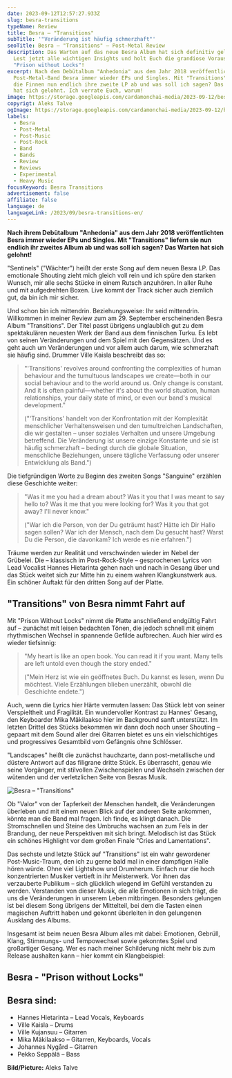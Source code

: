 ```yaml
---
date: 2023-09-12T12:57:27.933Z
slug: besra-transitions
typeName: Review
title: Besra – "Transitions"
subTitle: '"Veränderung ist häufig schmerzhaft"'
seoTitle: Besra – "Transitions" – Post-Metal Review
description: Das Warten auf das neue Besra Album hat sich definitiv gelohnt!
  Lest jetzt alle wichtigen Insights und holt Euch die grandiose Vorauskopplung
  "Prison without Locks"!
excerpt: Nach dem Debütalbum "Anhedonia" aus dem Jahr 2018 veröffentlichte die
  Post-Metal-Band Besra immer wieder EPs und Singles. Mit "Transitions" liefern
  die Finnen nun endlich ihre zweite LP ab und was soll ich sagen? Das Warten
  hat sich gelohnt. Ich verrate Euch, warum!
image: https://storage.googleapis.com/cardamonchai-media/2023-09-12/besra-aleks-talve-jpg-imagine-080808_5f4339_1024_768/640.webp
copyrigt: Aleks Talve
ogImage: https://storage.googleapis.com/cardamonchai-media/2023-09-12/besra-aleks-talve-og-jpg-imagine-080808_5b382e_1200_628/640.webp
labels:
  - Besra
  - Post-Metal
  - Post-Music
  - Post-Rock
  - Band
  - Bands
  - Review
  - Reviews
  - Experimental
  - Heavy Music
focusKeyword: Besra Transitions
advertisement: false
affiliate: false
language: de
languageLink: /2023/09/besra-transitions-en/
---
```

**Nach ihrem Debütalbum "Anhedonia" aus dem Jahr 2018 veröffentlichten Besra immer wieder EPs und Singles. Mit "Transitions" liefern sie nun endlich ihr zweites Album ab und was soll ich sagen? Das Warten hat sich gelohnt!** 

"Sentinels" ("Wächter") heißt der erste Song auf dem neuen Besra LP. Das emotionale Shouting zieht mich gleich voll rein und ich spüre den starken Wunsch, mir alle sechs Stücke in einem Rutsch anzuhören. In aller Ruhe und mit aufgedrehten Boxen. Live kommt der Track sicher auch ziemlich gut, da bin ich mir sicher.

Und schon bin ich mittendrin. Beziehungsweise: Ihr seid mittendrin. Willkommen in meiner Review zum am 29. September erscheinenden Besra Album "Transitions". Der Titel passt übrigens unglaublich gut zu dem spektakulären neuesten Werk der Band aus dem finnischen Turku. Es lebt von seinen Veränderungen und dem Spiel mit den Gegensätzen. Und es geht auch um Veränderungen und vor allem auch darum, wie schmerzhaft sie häufig sind. Drummer Ville Kaisla beschreibt das so:

> "'Transitions' revolves around confronting the complexities of human behaviour and the tumultuous landscapes we create—both in our social behaviour and to the world around us. Only change is constant. And it is often painful—whether it's about the world situation, human relationships, your daily state of mind, or even our band's musical development."
> 
> ("'Transitions' handelt von der Konfrontation mit der Komplexität menschlicher Verhaltensweisen und den tumultreichen Landschaften, die wir gestalten – unser soziales Verhalten und unsere Umgebung betreffend. Die Veränderung ist unsere einzige Konstante und sie ist häufig schmerzhaft – bedingt durch die globale Situation, menschliche Beziehungen, unsere tägliche Verfassung oder unserer Entwicklung als Band.")

Die tiefgründigen Worte zu Beginn des zweiten Songs "Sanguine" erzählen diese Geschichte weiter:

> "Was it me you had a dream about? Was it you that I was meant to say hello to? Was it me that you were looking for? Was it you that got away? I'll never know."
> 
> ("War ich die Person, von der Du geträumt hast? Hätte ich Dir Hallo sagen sollen? War ich der Mensch, nach dem Du gesucht hast? Warst Du die Person, die davonkam? Ich werde es nie erfahren.")
 
Träume werden zur Realität und verschwinden wieder im Nebel der Grübelei. Die – klassisch im Post-Rock-Style – gesprochenen Lyrics von Lead Vocalist Hannes Hietarinta gehen nach und nach in Gesang über und das Stück weitet sich zur Mitte hin zu einem wahren Klangkunstwerk aus. Ein schöner Auftakt für den dritten Song auf der Platte.

## "Transitions" von Besra nimmt Fahrt auf

Mit "Prison Without Locks" nimmt die Platte anschließend endgültig Fahrt auf – zunächst mit leisen bedachten Tönen, die jedoch schnell mit einem rhythmischen Wechsel in spannende Gefilde aufbrechen. Auch hier wird es wieder tiefsinnig:

> "My heart is like an open book. You can read it if you want. Many tells are left untold even though the story ended."
> 
> ("Mein Herz ist wie ein geöffnetes Buch. Du kannst es lesen, wenn Du möchtest. Viele Erzählungen blieben unerzählt, obwohl die Geschichte endete.")

Auch, wenn die Lyrics hier Härte vermuten lassen: Das Stück lebt von seiner Verspieltheit und Fragilität. Ein wundervoller Kontrast zu Hannes' Gesang, den Keyboarder Mika Mäkilaakso hier im Background sanft unterstützt. Im letzten Drittel des Stücks bekommen wir dann doch noch unser Shouting – gepaart mit dem Sound aller drei Gitarren bietet es uns ein vielschichtiges und progressives Gesamtbild vom Gefängnis ohne Schlösser.

"Landscapes" heißt die zunächst hauchzarte, dann post-metallische und düstere Antwort auf das filigrane dritte Stück. Es überrascht, genau wie seine Vorgänger, mit stilvollen Zwischenspielen und Wechseln zwischen der wütenden und der verletzlichen Seite von Besras Musik.

![Besra – "Transitions"](https://storage.googleapis.com/cardamonchai-media/2023-09-12/besra-transitions-jpeg-imagine-181818_6f4848_425_425/640.webp "Besra – \"Transitions\"")

Ob "Valor" von der Tapferkeit der Menschen handelt, die Veränderungen überleben und mit einem neuen Blick auf der anderen Seite ankommen, könnte man die Band mal fragen. Ich finde, es klingt danach. Die Stromschnellen und Steine des Umbruchs wachsen an zum Fels in der Brandung, der neue Perspektiven mit sich bringt. Melodisch ist das Stück ein schönes Highlight vor dem großen Finale "Cries and Lamentations".

Das sechste und letzte Stück auf "Transitions" ist ein wahr gewordener Post-Music-Traum, den ich zu gerne bald mal in einer dampfigen Halle hören würde. Ohne viel Lightshow und Drumherum. Einfach nur die hoch konzentrierten Musiker vertieft in ihr Meisterwerk. Vor ihnen das verzauberte Publikum – sich glücklich wiegend im Gefühl verstanden zu werden. Verstanden von dieser Musik, die alle Emotionen in sich trägt, die uns die Veränderungen in unserem Leben mitbringen. Besonders gelungen ist bei diesem Song übrigens der Mittelteil, bei dem die Tasten einen magischen Auftritt haben und gekonnt überleiten in den gelungenen Ausklang des Albums.

Insgesamt ist beim neuen Besra Album alles mit dabei: Emotionen, Gebrüll, Klang, Stimmungs- und Tempowechsel sowie gekonntes Spiel und großartiger Gesang. Wer es nach meiner Schilderung nicht mehr bis zum Release aushalten kann – hier kommt ein Klangbeispiel:

## Besra - "Prison without Locks"

<YouTube id="BEEh2RUGvHU" />

## Besra sind:

- Hannes Hietarinta – Lead Vocals, Keyboards
- Ville Kaisla – Drums
- Ville Kujansuu – Gitarren
- Mika Mäkilaakso – Gitarren, Keyboards, Vocals
- Johannes Nygård – Gitarren
- Pekko Seppälä – Bass

**﻿Bild/Picture:** Aleks Talve
